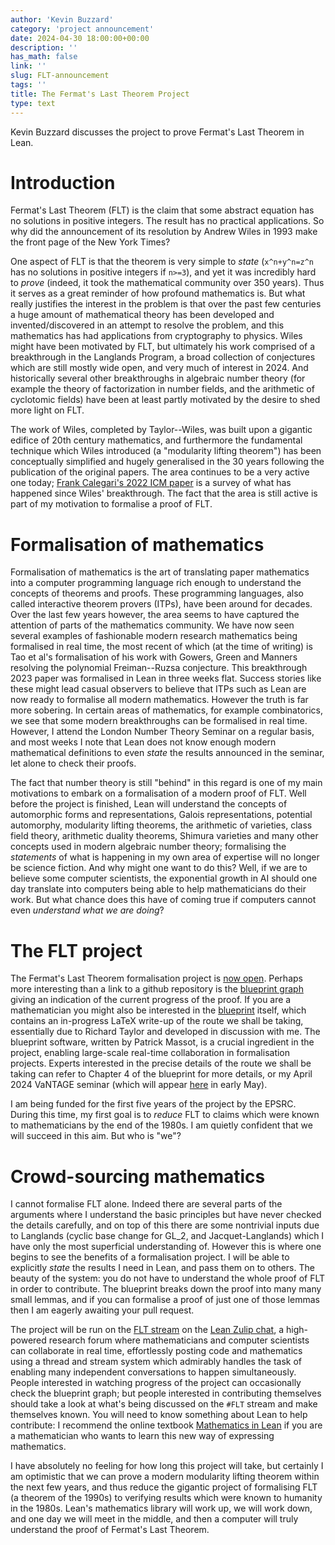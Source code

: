 ```yaml
---
author: 'Kevin Buzzard'
category: 'project announcement'
date: 2024-04-30 18:00:00+00:00
description: ''
has_math: false
link: ''
slug: FLT-announcement
tags: ''
title: The Fermat's Last Theorem Project
type: text
---
```


Kevin Buzzard discusses the project to prove Fermat's Last Theorem in Lean.

<!-- TEASER_END -->
# Introduction

Fermat's Last Theorem (FLT) is the claim that some abstract equation has no solutions in positive integers.
The result has no practical applications.
So why did the announcement of its resolution by Andrew Wiles in 1993 make the front page of the New York Times?

One aspect of FLT is that the theorem is very simple to *state* (`x^n+y^n=z^n` has no solutions in positive integers if `n>=3`), and yet it was incredibly hard to *prove* (indeed, it took the mathematical community over 350 years).
Thus it serves as a great reminder of how profound mathematics is.
But what really justifies the interest in the problem is that over the past few centuries a huge amount of mathematical theory has been developed and invented/discovered in an attempt to resolve the problem, and this mathematics has had applications from cryptography to physics.
Wiles might have been motivated by FLT, but ultimately his work comprised of a breakthrough in the Langlands Program, a broad collection of conjectures which are still mostly wide open, and very much of interest in 2024.
And historically several other breakthroughs in algebraic number theory (for example the theory of factorization in number fields, and the arithmetic of cyclotomic fields) have been at least partly motivated by the desire to shed more light on FLT.

The work of Wiles, completed by Taylor--Wiles, was built upon a gigantic edifice of 20th century mathematics, and furthermore the fundamental technique which Wiles introduced (a "modularity lifting theorem") has been conceptually simplified and hugely generalised in the 30 years following the publication of the original papers.
The area continues to be a very active one today; [Frank Calegari's 2022 ICM paper](https://arxiv.org/abs/2109.14145) is a survey of what has happened since Wiles' breakthrough.
The fact that the area is still active is part of my motivation to formalise a proof of FLT.


# Formalisation of mathematics

Formalisation of mathematics is the art of translating paper mathematics into a computer programming language rich enough to understand the concepts of theorems and proofs.
These programming languages, also called interactive theorem provers (ITPs), have been around for decades.
Over the last few years however, the area seems to have captured the attention of parts of the mathematics community.
We have now seen several examples of fashionable modern research mathematics being formalised in real time, the most recent of which (at the time of writing) is Tao et al's formalisation of his work with Gowers, Green and Manners resolving the polynomial Freiman--Ruzsa conjecture.
This breakthrough 2023 paper was formalised in Lean in three weeks flat.
Success stories like these might lead casual observers to believe that ITPs such as Lean are now ready to formalise all modern mathematics.
However the truth is far more sobering.
In certain areas of mathematics, for example combinatorics, we see that some modern breakthroughs can be formalised in real time.
However, I attend the London Number Theory Seminar on a regular basis, and most weeks I note that Lean does not know enough modern mathematical definitions to even *state* the results announced in the seminar, let alone to check their proofs.

The fact that number theory is still "behind" in this regard is one of my main motivations to embark on a formalisation of a modern proof of FLT.
Well before the project is finished, Lean will understand the concepts of automorphic forms and representations, Galois representations, potential automorphy, modularity lifting theorems, the arithmetic of varieties, class field theory, arithmetic duality theorems, Shimura varieties and many other concepts used in modern algebraic number theory; formalising the *statements* of what is happening in my own area of expertise will no longer be science fiction.
And why might one want to do this? Well, if we are to believe some computer scientists, the exponential growth in AI should one day translate into computers being able to help mathematicians do their work.
But what chance does this have of coming true if computers cannot even *understand what we are doing*?

# The FLT project

The Fermat's Last Theorem formalisation project is [now open](https://github.com/ImperialCollegeLondon/FLT).
Perhaps more interesting than a link to a github repository is the [blueprint graph](https://imperialcollegelondon.github.io/FLT/blueprint/dep_graph_document.html) giving an indication of the current progress of the proof.
If you are a mathematician you might also be interested in the [blueprint](https://imperialcollegelondon.github.io/FLT/blueprint/index.html) itself, which contains an in-progress LaTeX write-up of the route we shall be taking, essentially due to Richard Taylor and developed in discussion with me.
The blueprint software, written by Patrick Massot, is a crucial ingredient in the project, enabling large-scale real-time collaboration in formalisation projects.
Experts interested in the precise details of the route we shall be taking can refer to Chapter 4 of the blueprint for more details, or my April 2024 VaNTAGE seminar (which will appear [here](https://www.youtube.com/c/VaNTAGeSeminar) in early May).


I am being funded for the first five years of the project by the EPSRC.
During this time, my first goal is to *reduce* FLT to claims which were known to mathematicians by the end of the 1980s.
I am quietly confident that we will succeed in this aim.
But who is "we"?

# Crowd-sourcing mathematics

I cannot formalise FLT alone.
Indeed there are several parts of the arguments where I understand the basic principles but have never checked the details carefully, and on top of this there are some nontrivial inputs due to Langlands (cyclic base change for GL_2, and Jacquet-Langlands) which I have only the most superficial understanding of.
However this is where one begins to see the benefits of a formalisation project.
I will be able to explicitly *state* the results I need in Lean, and pass them on to others.
The beauty of the system: you do not have to understand the whole proof of FLT in order to contribute.
The blueprint breaks down the proof into many many small lemmas, and if you can formalise a proof of just one of those lemmas then I am eagerly awaiting your pull request.


The project will be run on the [FLT stream](https://leanprover.zulipchat.com/#narrow/stream/416277-FLT) on the [Lean Zulip chat](https://leanprover.zulipchat.com/), a high-powered research forum where mathematicians and computer scientists can collaborate in real time, effortlessly posting code and mathematics using a thread and stream system which admirably handles the task of enabling many independent conversations to happen simultaneously.
People interested in watching progress of the project can occasionally check the blueprint graph; but people interested in contributing themselves should take a look at what's being discussed on the `#FLT` stream and make themselves known.
You will need to know something about Lean to help contribute: I recommend the online textbook [Mathematics in Lean](https://leanprover-community.github.io/mathematics_in_lean/) if you are a mathematician who wants to learn this new way of expressing mathematics.


I have absolutely no feeling for how long this project will take, but certainly I am optimistic that we can prove a modern modularity lifting theorem within the next few years, and thus reduce the gigantic project of formalising FLT (a theorem of the 1990s) to verifying results which were known to humanity in the 1980s.
Lean's mathematics library will work up, we will work down, and one day we will meet in the middle, and then a computer will truly understand the proof of Fermat's Last Theorem.

